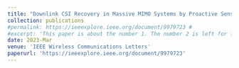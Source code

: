 ```yaml
---
title: "Downlink CSI Recovery in Massive MIMO Systems by Proactive Sensing"
collection: publications
#permalink: https://ieeexplore.ieee.org/document/9979723 #
#excerpt: 'This paper is about the number 1. The number 2 is left for future work.'
date: 2023-Mar
venue: 'IEEE Wireless Communications Letters'
paperurl: 'https://ieeexplore.ieee.org/document/9979723'
---
```

